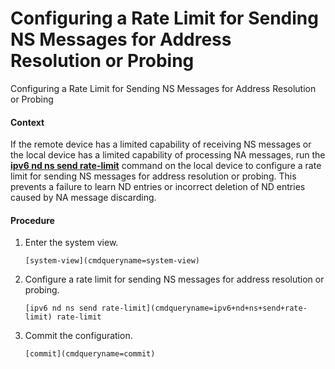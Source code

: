 Configuring a Rate Limit for Sending NS Messages for Address Resolution or Probing
==================================================================================

Configuring a Rate Limit for Sending NS Messages for Address Resolution or Probing

#### Context

If the remote device has a limited capability of receiving NS messages or the local device has a limited capability of processing NA messages, run the [**ipv6 nd ns send rate-limit**](cmdqueryname=ipv6+nd+ns+send+rate-limit) command on the local device to configure a rate limit for sending NS messages for address resolution or probing. This prevents a failure to learn ND entries or incorrect deletion of ND entries caused by NA message discarding.


#### Procedure

1. Enter the system view.
   
   
   ```
   [system-view](cmdqueryname=system-view)
   ```
2. Configure a rate limit for sending NS messages for address resolution or probing.
   
   
   ```
   [ipv6 nd ns send rate-limit](cmdqueryname=ipv6+nd+ns+send+rate-limit) rate-limit
   ```
3. Commit the configuration.
   
   
   ```
   [commit](cmdqueryname=commit)
   ```